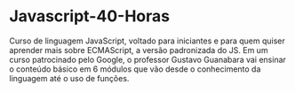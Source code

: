 # Javascript-40-Horas
 Curso de linguagem JavaScript, voltado para iniciantes e para quem quiser aprender mais sobre ECMAScript, a versão padronizada do JS. Em um curso patrocinado pelo Google, o professor Gustavo Guanabara vai ensinar o conteúdo básico em 6 módulos que vão desde o conhecimento da linguagem até o uso de funções.

